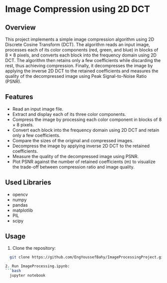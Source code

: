 # Image Compression using 2D DCT

## Overview

This project implements a simple image compression algorithm using 2D Discrete Cosine Transform (DCT). The algorithm reads an input image, processes each of its color components (red, green, and blue) in blocks of 8 × 8 pixels, and converts each block into the frequency domain using 2D DCT. The algorithm then retains only a few coefficients while discarding the rest, thus achieving compression. Finally, it decompresses the image by applying the inverse 2D DCT to the retained coefficients and measures the quality of the decompressed image using Peak Signal-to-Noise Ratio (PSNR).

## Features

- Read an input image file.
- Extract and display each of its three color components.
- Compress the image by processing each color component in blocks of 8 × 8 pixels.
- Convert each block into the frequency domain using 2D DCT and retain only a few coefficients.
- Compare the sizes of the original and compressed images.
- Decompress the image by applying inverse 2D DCT to the retained coefficients.
- Measure the quality of the decompressed image using PSNR.
- Plot PSNR against the number of retained coefficients (m) to visualize the trade-off between compression ratio and image quality.

## Used Libraries
- opencv
- numpy
- pandas
- matplotlib 
- PIL
- scipy

## Usage

1. Clone the repository:

 ```bash
   git clone https://github.com/EngYoussefBahy/ImageProcessingProject.git

2. Run ImageProcessing.ipynb:
```bash
   jupyter notebook 

